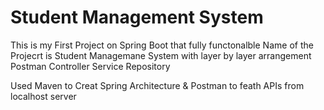 # Student Management System
This is my First Project on Spring Boot that fully functonalble
Name of the Projecrt is Student Managemane System
with layer by layer arrangement
Postman
Controller
Service
Repository

Used Maven  to  Creat Spring Architecture &
Postman to feath APIs from localhost server
